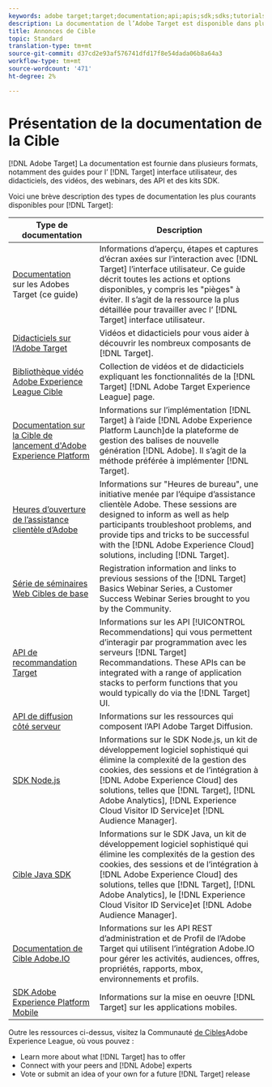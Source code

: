 ```yaml
---
keywords: adobe target;target;documentation;api;apis;sdk;sdks;tutorials;doc;documentation
description: La documentation de l’Adobe Target est disponible dans plusieurs formats, y compris des aperçus, des didacticiels et des guides pour l’interface utilisateur, les SDK et les API.
title: Annonces de Cible
topic: Standard
translation-type: tm+mt
source-git-commit: d37cd2e93af576741dfd17f8e54dada06b8a64a3
workflow-type: tm+mt
source-wordcount: '471'
ht-degree: 2%

---
```



# Présentation de la documentation de la Cible

[!DNL Adobe Target] La documentation est fournie dans plusieurs formats, notamment des guides pour l’ [!DNL Target] interface utilisateur, des didacticiels, des vidéos, des webinars, des API et des kits SDK.

Voici une brève description des types de documentation les plus courants disponibles pour [!DNL Target]:

| Type de documentation | Description |
| --- | --- |
| [Documentation](/help/target-home.md)<br>sur les Adobes Target (ce guide) | Informations d’aperçu, étapes et captures d’écran axées sur l’interaction avec [!DNL Target] l’interface utilisateur. Ce guide décrit toutes les actions et options disponibles, y compris les &quot;pièges&quot; à éviter. Il s’agit de la ressource la plus détaillée pour travailler avec l’ [!DNL Target] interface utilisateur. |
| [Didacticiels sur l’Adobe Target](https://docs.adobe.com/content/help/en/target-learn/tutorials/overview.html) | Vidéos et didacticiels pour vous aider à découvrir les nombreux composants de [!DNL Target]. |
| [Bibliothèque vidéo Adobe Experience League Cible](https://guided.adobe.com/#recommended/solutions/target) | Collection de vidéos et de didacticiels expliquant les fonctionnalités de la [!DNL Target] [!DNL Adobe Target Experience League] page. |
| [Documentation sur la Cible de lancement d&#39;Adobe Experience Platform](/help/c-implementing-target/c-implementing-target-for-client-side-web/how-to-deployatjs/cmp-implementing-target-using-adobe-launch.md) | Informations sur l’implémentation [!DNL Target] à l’aide [!DNL Adobe Experience Platform Launch]de la plateforme de gestion des balises de nouvelle génération [!DNL Adobe]. Il s’agit de la méthode préférée à implémenter [!DNL Target]. |
| [Heures d’ouverture de l’assistance clientèle d’Adobe](/help/cmp-resources-and-contact-information.md#concept_58EA30379D3B48C4848BA2A8C464A5B7) | Informations sur &quot;Heures de bureau&quot;, une initiative menée par l’équipe d’assistance clientèle Adobe. These sessions are designed to inform as well as help participants troubleshoot problems, and provide tips and tricks to be successful with the [!DNL Adobe Experience Cloud] solutions, including [!DNL Target]. |
| [Série de séminaires Web Cibles de base](https://landing.adobe.com/acs/2018/na/adobe-target/registration.html) | Registration information and links to previous sessions of the [!DNL Target] Basics Webinar Series, a Customer Success Webinar Series brought to you by the Community. |
| [API de recommandation Target](https://developers.adobetarget.com/api/recommendations/) | Informations sur les API [!UICONTROL Recommendations] qui vous permettent d’interagir par programmation avec les serveurs [!DNL Target] Recommandations. These APIs can be integrated with a range of application stacks to perform functions that you would typically do via the [!DNL Target] UI. |
| [API de diffusion côté serveur](https://developers.adobetarget.com/api/delivery-api/) | Informations sur les ressources qui composent l’API Adobe Target Diffusion. |
| [SDK Node.js](https://github.com/adobe/target-nodejs-sdk) | Informations sur le SDK Node.js, un kit de développement logiciel sophistiqué qui élimine la complexité de la gestion des cookies, des sessions et de l’intégration à [!DNL Adobe Experience Cloud] des solutions, telles que [!DNL Target], [!DNL Adobe Analytics], [!DNL Experience Cloud Visitor ID Service]et [!DNL Audience Manager]. |
| [Cible Java SDK](https://github.com/adobe/target-java-sdk) | Informations sur le SDK Java, un kit de développement logiciel sophistiqué qui élimine les complexités de la gestion des cookies, des sessions et de l’intégration à [!DNL Adobe Experience Cloud] des solutions, telles que [!DNL Target], [!DNL Adobe Analytics], le [!DNL Experience Cloud Visitor ID Service]et [!DNL Adobe Audience Manager]. |
| [Documentation de Cible Adobe.IO](http://developers.adobetarget.com/api/#introduction) | Informations sur les API REST d’administration et de Profil de l’Adobe Target qui utilisent l’intégration Adobe.IO pour gérer les activités, audiences, offres, propriétés, rapports, mbox, environnements et profils. |
| [SDK Adobe Experience Platform Mobile](https://aep-sdks.gitbook.io/docs/using-mobile-extensions/adobe-target) | Informations sur la mise en oeuvre [!DNL Target] sur les applications mobiles. |

Outre les ressources ci-dessus, visitez la Communauté [de Cibles](https://experienceleaguecommunities.adobe.com/t5/adobe-target/ct-p/adobe-target-community)Adobe Experience League, où vous pouvez :

* Learn more about what [!DNL Target] has to offer
* Connect with your peers and [!DNL Adobe] experts
* Vote or submit an idea of your own for a future [!DNL Target] release